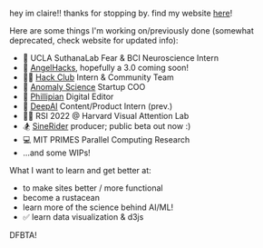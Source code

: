 hey im claire!! thanks for stopping by. find my website [here](https://clairebookworm.com)!


Here are some things I'm working on/previously done (somewhat deprecated, check website for updated info):

- 🧠 UCLA SuthanaLab Fear & BCI Neuroscience Intern
- 👼 [AngelHacks](https://angelhacks.org), hopefully a 3.0 coming soon!
- 👩‍💻 [Hack Club](https://hackclub.com) Intern & Community Team
- 🧫 [Anomaly Science](https://anomaly-science.com/) Startup COO
- 📰 [Phillipian](https://phillipian.net) Digital Editor 
- 🎱 [DeepAI](https://deepai.org) Content/Product Intern (prev.)
- 🧑‍🔬 RSI 2022 @ Harvard Visual Attention Lab
- 🏂 [SineRider](https://sinerider.com) producer; public beta out now :) 
- 💻 MIT PRIMES Parallel Computing Research 
- ...and some WIPs!

What I want to learn and get better at:

- to make sites better / more functional
- become a rustacean
- learn more of the science behind AI/ML!
- ✅ learn data visualization & d3js

DFBTA! 
